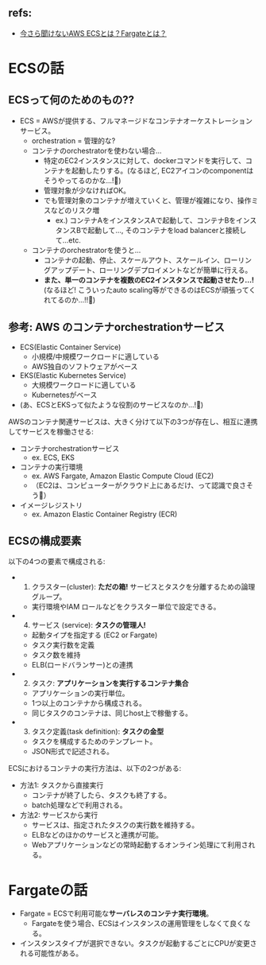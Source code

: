 ## refs:

- [今さら聞けないAWS ECSとは？Fargateとは？](https://qiita.com/K5K/items/0d8dbdb39fbb0375e2bd)

# ECSの話

## ECSって何のためのもの??

- ECS = AWSが提供する、フルマネージドなコンテナオーケストレーションサービス。
  - orchestration = 管理的な?
  - コンテナのorchestratorを使わない場合...
    - 特定のEC2インスタンスに対して、dockerコマンドを実行して、コンテナを起動したりする。(なるほど, EC2アイコンのcomponentはそうやってるのかな...!:thinking:)
    - 管理対象が少なければOK。
    - でも管理対象のコンテナが増えていくと、管理が複雑になり、操作ミスなどのリスク増
      - ex.) コンテナAをインスタンスAで起動して、コンテナBをインスタンスBで起動して..., そのコンテナをload balancerと接続して...etc.
  - コンテナのorchestratorを使うと...
    - コンテナの起動、停止、スケールアウト、スケールイン、ローリングアップデート、ローリングデプロイメントなどが簡単に行える。
    - **また、単一のコンテナを複数のEC2インスタンスで起動させたり...!** (なるほど! こういったauto scaling等ができるのはECSが頑張ってくれてるのか...!!:thinking:)

## 参考: AWS のコンテナorchestrationサービス
- ECS(Elastic Container Service)
  - 小規模/中規模ワークロードに適している
  - AWS独自のソフトウェアがベース
- EKS(Elastic Kubernetes Service)
  - 大規模ワークロードに適している
  - Kubernetesがベース
- (あ、ECSとEKSって似たような役割のサービスなのか...!:thinking:)

AWSのコンテナ関連サービスは、大きく分けて以下の3つが存在し、相互に連携してサービスを稼働させる:

- コンテナorchestrationサービス
  - ex. ECS, EKS
- コンテナの実行環境
  - ex. AWS Fargate, Amazon Elastic Compute Cloud (EC2)
  - （EC2は、コンピューターがクラウド上にあるだけ、って認識で良さそう:thinking:）
- イメージレジストリ
  - ex. Amazon Elastic Container Registry (ECR)

## ECSの構成要素

以下の4つの要素で構成される:

- 1. クラスター(cluster): **ただの箱!**
  サービスとタスクを分離するための論理グループ。
  - 実行環境やIAM ロールなどをクラスター単位で設定できる。
- 4. サービス (service): **タスクの管理人!**
  - 起動タイプを指定する (EC2 or Fargate)
  - タスク実行数を定義
  - タスク数を維持
  - ELB(ロードバランサー)との連携
- 2. タスク: **アプリケーションを実行するコンテナ集合**
  - アプリケーションの実行単位。
  - 1つ以上のコンテナから構成される。
  - 同じタスクのコンテナは、同じhost上で稼働する。
- 3. タスク定義(task definition): **タスクの金型**
  - タスクを構成するためのテンプレート。
  - JSON形式で記述される。

ECSにおけるコンテナの実行方法は、以下の2つがある:

- 方法1: タスクから直接実行
  - コンテナが終了したら、タスクも終了する。
  - batch処理などで利用される。
- 方法2: サービスから実行
  - サービスは、指定されたタスクの実行数を維持する。
  - ELBなどのほかのサービスと連携が可能。
  - Webアプリケーションなどの常時起動するオンライン処理にて利用される。

# Fargateの話

- Fargate = ECSで利用可能な**サーバレスのコンテナ実行環境**。
  - Fargateを使う場合、ECSはインスタンスの運用管理をしなくて良くなる。
- インスタンスタイプが選択できない。タスクが起動するごとにCPUが変更される可能性がある。
